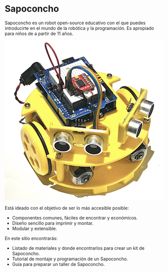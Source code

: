 # Sapoconcho

Sapoconcho es un robot open-source educativo con el que puedes introducirte en el mundo de la robótica y la programación. Es apropiado para niños de a partir de 11 años.
 
![Sapoconcho](img/main.jpeg)

Está ideado con el objetivo de ser lo más accesible posible:

- Componentes comunes, fáciles de encontrar y económicos.
- Diseño sencillo para imprimir y montar.
- Modular y extensible.

En este sitio encontrarás:

- Listado de materiales y donde encontrarlos para crear un kit de Sapoconcho.
- Tutorial de montaje y programación de un Sapoconcho.
- Guia para preparar un taller de Sapoconcho.